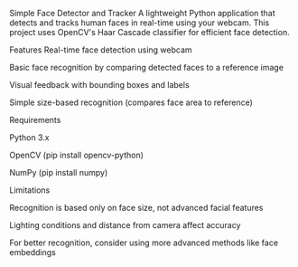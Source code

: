 Simple Face Detector and Tracker
A lightweight Python application that detects and tracks human faces in real-time using your webcam. This project uses OpenCV's Haar Cascade classifier for efficient face detection.


Features
Real-time face detection using webcam

Basic face recognition by comparing detected faces to a reference image

Visual feedback with bounding boxes and labels

Simple size-based recognition (compares face area to reference)


Requirements

Python 3.x

OpenCV (pip install opencv-python)

NumPy (pip install numpy)


Limitations

Recognition is based only on face size, not advanced facial features

Lighting conditions and distance from camera affect accuracy

For better recognition, consider using more advanced methods like face embeddings
